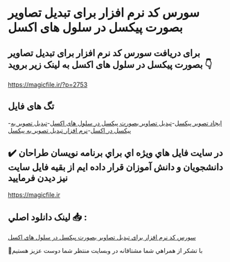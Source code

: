 # سورس کد نرم افزار برای تبدیل تصاویر بصورت پیکسل در سلول های اکسل

## برای دریافت سورس کد نرم افزار برای تبدیل تصاویر بصورت پیکسل در سلول های اکسل به لینک زیر بروید 👇

https://magicfile.ir/?p=2753

## تگ های فایل

-[ایجاد تصویر پیکسل](https://magicfile.ir/product/%d8%aa%d8%a8%d8%af%db%8c%d9%84-%d8%aa%d8%b5%d8%a7%d9%88%db%8c%d8%b1-%d8%a8%d8%b5%d9%88%d8%b1%d8%aa-%d9%be%db%8c%da%a9%d8%b3%d9%84-%d8%af%d8%b1-%d8%b3%d9%84%d9%88%d9%84-%d9%87%d8%a7%db%8c-%d8%a7%da%a9%d8%b3%d9%84/)-[تبدیل تصاویر بصورت پیکسل در سلول های اکسل](https://magicfile.ir/product/%d8%aa%d8%a8%d8%af%db%8c%d9%84-%d8%aa%d8%b5%d8%a7%d9%88%db%8c%d8%b1-%d8%a8%d8%b5%d9%88%d8%b1%d8%aa-%d9%be%db%8c%da%a9%d8%b3%d9%84-%d8%af%d8%b1-%d8%b3%d9%84%d9%88%d9%84-%d9%87%d8%a7%db%8c-%d8%a7%da%a9%d8%b3%d9%84/)-[تبدیل تصویر به پیکسل در اکسل](https://magicfile.ir/product/%d8%aa%d8%a8%d8%af%db%8c%d9%84-%d8%aa%d8%b5%d8%a7%d9%88%db%8c%d8%b1-%d8%a8%d8%b5%d9%88%d8%b1%d8%aa-%d9%be%db%8c%da%a9%d8%b3%d9%84-%d8%af%d8%b1-%d8%b3%d9%84%d9%88%d9%84-%d9%87%d8%a7%db%8c-%d8%a7%da%a9%d8%b3%d9%84/)-[نرم افزار تبدیل تصویر به پیکسل](https://magicfile.ir/product/%d8%aa%d8%a8%d8%af%db%8c%d9%84-%d8%aa%d8%b5%d8%a7%d9%88%db%8c%d8%b1-%d8%a8%d8%b5%d9%88%d8%b1%d8%aa-%d9%be%db%8c%da%a9%d8%b3%d9%84-%d8%af%d8%b1-%d8%b3%d9%84%d9%88%d9%84-%d9%87%d8%a7%db%8c-%d8%a7%da%a9%d8%b3%d9%84/)

## ✔️ در سايت فايل هاي ويژه اي براي برنامه نويسان طراحان دانشجويان و دانش آموزان قرار داده ايم از بقيه فايل سايت نيز ديدن فرماييد

https://magicfile.ir


## لينک دانلود اصلي 📥 :

[سورس کد نرم افزار برای تبدیل تصاویر بصورت پیکسل در سلول های اکسل](https://magicfile.ir/product/%d8%aa%d8%a8%d8%af%db%8c%d9%84-%d8%aa%d8%b5%d8%a7%d9%88%db%8c%d8%b1-%d8%a8%d8%b5%d9%88%d8%b1%d8%aa-%d9%be%db%8c%da%a9%d8%b3%d9%84-%d8%af%d8%b1-%d8%b3%d9%84%d9%88%d9%84-%d9%87%d8%a7%db%8c-%d8%a7%da%a9%d8%b3%d9%84/) 


🙏با تشکر از همراهي شما مشتاقانه در وبسایت منتظر شما دوست عزیز هستیم

